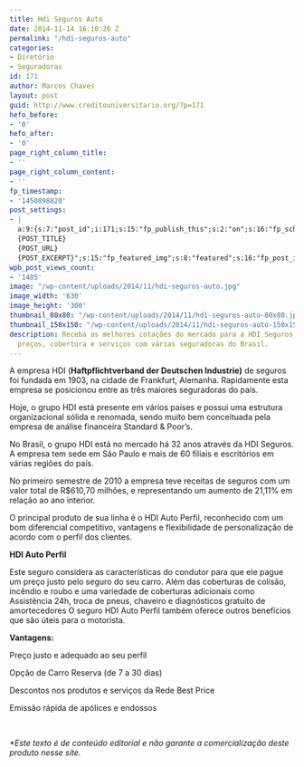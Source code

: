 ```yaml
---
title: Hdi Seguros Auto
date: 2014-11-14 16:10:26 Z
permalink: "/hdi-seguros-auto"
categories:
- Diretório
- Seguradoras
id: 171
author: Marcos Chaves
layout: post
guid: http://www.creditouniversitario.org/?p=171
hefo_before:
- '0'
hefo_after:
- '0'
page_right_column_title:
- ''
page_right_column_content:
- ''
fp_timestamp:
- '1450898820'
post_settings:
- |
  a:9:{s:7:"post_id";i:171;s:15:"fp_publish_this";s:2:"on";s:16:"fp_schedule_this";s:3:"yes";s:11:"fp_datetime";s:16:"2015/12/23 16:27";s:18:"fp_timezone_offset";s:3:"180";s:8:"msg_body";s:66:"Novo post no {SITE_NAME}
  {POST_TITLE}
  {POST_URL}
  {POST_EXCERPT}";s:15:"fp_featured_img";s:8:"featured";s:16:"fp_post_img_text";s:0:"";s:5:"pages";a:2:{i:0;s:3:"own";i:1;s:15:"520743491417556";}}
wpb_post_views_count:
- '1485'
image: "/wp-content/uploads/2014/11/hdi-seguros-auto.jpg"
image_width: '630'
image_height: '300'
thumbnail_80x80: "/wp-content/uploads/2014/11/hdi-seguros-auto-80x80.jpg"
thumbnail_150x150: "/wp-content/uploads/2014/11/hdi-seguros-auto-150x150.jpg"
description: Receba as melhores cotações do mercado para a HDI Seguros Auto. Compare
  preços, cobertura e serviços com várias seguradoras do Brasil.
---
```


A empresa HDI (**Haftpflichtverband der Deutschen Industrie)** de seguros foi fundada em 1903, na cidade de Frankfurt, Alemanha. Rapidamente esta empresa se posicionou entre as três maiores seguradoras do país.

[<img class="alignleft size-medium wp-image-3445" src="/wp-content/uploads/2014/11/hdi-seguros-auto-250x119.jpg" alt="" srcset="/wp-content/uploads/2014/11/hdi-seguros-auto-250x119.jpg 250w, /wp-content/uploads/2014/11/hdi-seguros-auto-120x57.jpg 120w, /wp-content/uploads/2014/11/hdi-seguros-auto.jpg 630w" sizes="(max-width: 250px) 100vw, 250px" />](/wp-content/uploads/2014/11/hdi-seguros-auto.jpg)Hoje, o grupo HDI está presente em vários países e possui uma estrutura organizacional sólida e renomada, sendo muito bem conceituada pela empresa de análise financeira Standard & Poor’s.

No Brasil, o grupo HDI está no mercado há 32 anos através da HDI Seguros. A empresa tem sede em São Paulo e mais de 60 filiais e escritórios em várias regiões do país.

No primeiro semestre de 2010 a empresa teve receitas de seguros com um valor total de R$610,70 milhões, e representando um aumento de 21,11% em relação ao ano interior.

O principal produto de sua linha é o HDI Auto Perfil, reconhecido com um bom diferencial competitivo, vantagens e flexibilidade de personalização de acordo com o perfil dos clientes.

**HDI Auto Perfil**

Este seguro considera as características do condutor para que ele pague um preço justo pelo seguro do seu carro. Além das coberturas de colisão, incêndio e roubo e uma variedade de coberturas adicionais como Assistência 24h, troca de pneus, chaveiro e diagnósticos gratuito de amortecedores O seguro HDI Auto Perfil também oferece outros benefícios que são úteis para o motorista.

**Vantagens:**

Preço justo e adequado ao seu perfil

Opção de Carro Reserva (de 7 a 30 dias)

Descontos nos produtos e serviços da Rede Best Price

Emissão rápida de apólices e endossos

&nbsp;

_*Este texto é de conteúdo editorial e não garante a comercialização deste produto nesse site._